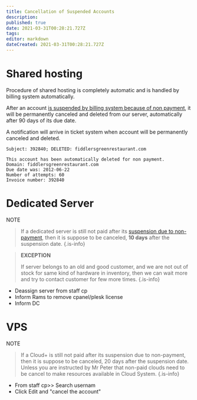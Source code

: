 ```yaml
---
title: Cancellation of Suspended Accounts
description: 
published: true
date: 2021-03-31T00:28:21.727Z
tags: 
editor: markdown
dateCreated: 2021-03-31T00:28:21.727Z
---
```


# Shared hosting

Procedure of shared hosting is completely automatic and is handled by billing system automatically.

After an account [is suspended by billing system because of non payment](/AccountingProcedure/AccountingProcedure/SuspendorUn-suspend), it will be permanently canceled and deleted from our server, automatically after 90 days of its due date.

A notification will arrive in ticket system when account will be permanently canceled and deleted.

```
Subject: 392840; DELETED: fiddlersgreenrestaurant.com

This account has been automatically deleted for non payment.
Domain: fiddlersgreenrestaurant.com
Due date was: 2012-06-22
Number of attempts: 60
Invoice number: 392840
```

# **Dedicated Server**

NOTE

> If a dedicated server is still not paid after its [suspension due to non-payment](/AccountingProcedure/AccountingProcedure/SuspendorUn-suspend), then it is suppose to be canceled, **10 days** after the suspension date.
{.is-info}


> **EXCEPTION**
> 
> If server belongs to an old and good customer, and we are not out of stock for same kind of hardware in inventory, then we can wait more and try to contact customer for few more times.
{.is-info}

- Deassign server from staff cp
- Inform Rams to remove cpanel/plesk license
- Inform DC

# VPS

NOTE

>  If a Cloud+ is still not paid after its suspension due to non-payment, then it is suppose to be canceled, 20 days after the suspension date. Unless you are instructed by Mr Peter that non-paid clouds need to be cancel to make resources available in Cloud System.
{.is-info}

- From staff cp>> Search usernam
- Click Edit and "cancel the account"

